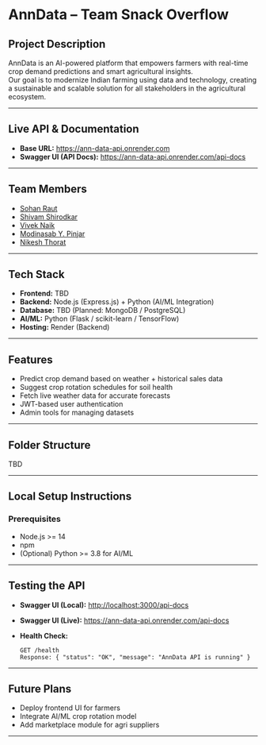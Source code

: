 # AnnData – Team Snack Overflow

## Project Description
AnnData is an AI-powered platform that empowers farmers with real-time crop demand predictions and smart agricultural insights.  
Our goal is to modernize Indian farming using data and technology, creating a sustainable and scalable solution for all stakeholders in the agricultural ecosystem.

---

## Live API & Documentation
- **Base URL:** https://ann-data-api.onrender.com 
- **Swagger UI (API Docs):** https://ann-data-api.onrender.com/api-docs 

---

## Team Members
- [Sohan Raut](https://github.com/SRx210)
- [Shivam Shirodkar](https://github.com/Shivamshirodkarrr)  
- [Vivek Naik](https://github.com/VivekNaik0309)  
- [Modinasab Y. Pinjar](https://github.com/ModinasabPinjar)  
- [Nikesh Thorat](https://github.com/Nikeshthorat)  

---

## Tech Stack
- **Frontend:** TBD  
- **Backend:** Node.js (Express.js) + Python (AI/ML Integration)  
- **Database:** TBD (Planned: MongoDB / PostgreSQL)  
- **AI/ML:** Python (Flask / scikit-learn / TensorFlow)  
- **Hosting:** Render (Backend)  

---

## Features
- Predict crop demand based on weather + historical sales data
- Suggest crop rotation schedules for soil health
- Fetch live weather data for accurate forecasts
- JWT-based user authentication
- Admin tools for managing datasets

---

## Folder Structure

TBD

---

## Local Setup Instructions

### Prerequisites
- Node.js >= 14
- npm
- (Optional) Python >= 3.8 for AI/ML

---

## Testing the API

* **Swagger UI (Local):** [http://localhost:3000/api-docs](http://localhost:3000/api-docs)
* **Swagger UI (Live):** https://ann-data-api.onrender.com/api-docs
* **Health Check:**

  ```
  GET /health
  Response: { "status": "OK", "message": "AnnData API is running" }
  ```

---

## Future Plans

* Deploy frontend UI for farmers
* Integrate AI/ML crop rotation model
* Add marketplace module for agri suppliers

---
